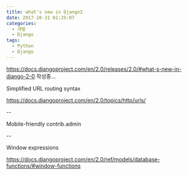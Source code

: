 ```yaml
---
title: what's new in Django2
date: 2017-10-31 01:25:07
categories:
  - 개발
  - Django
tags:
  - Python
  - Django
---
```


https://docs.djangoproject.com/en/2.0/releases/2.0/#what-s-new-in-django-2-0
작성중...
<!-- more -->

Simplified URL routing syntax

https://docs.djangoproject.com/en/2.0/topics/http/urls/

--

Mobile-friendly contrib.admin


--

Window expressions

https://docs.djangoproject.com/en/2.0/ref/models/database-functions/#window-functions
